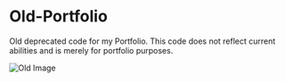 # Old-Portfolio
Old deprecated code for my Portfolio. This code does not reflect current abilities and is merely for portfolio purposes.

![Old Image](https://raw.githubusercontent.com/LubricantJam/Old-Portfolio/main/web/assets/images/Portfolio.jpg)
